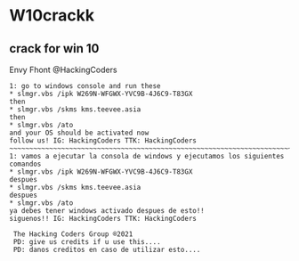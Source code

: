 # W10crackk
crack for win 10
---------------------------------------------------------------------------------------------
Envy Fhont @HackingCoders
~~~~~~~~~~~~~~~~~~~~~~~~~~~~~~~~~~~~~~~~~~~~~~~~~~~~~~~~~~~~~~~~~~~~~~~~~~~~~~~~~~~~~~~~~~~~~
1: go to windows console and run these
* slmgr.vbs /ipk W269N-WFGWX-YVC9B-4J6C9-T83GX
then
* slmgr.vbs /skms kms.teevee.asia 
then
* slmgr.vbs /ato 
and your OS should be activated now
follow us! IG: HackingCoders TTK: HackingCoders
~~~~~~~~~~~~~~~~~~~~~~~~~~~~~~~~~~~~~~~~~~~~~~~~~~~~~~~~~~~~~~~~~~~~~~~~~~~~~~~~~~~~
1: vamos a ejecutar la consola de windows y ejecutamos los siguientes comandos
* slmgr.vbs /ipk W269N-WFGWX-YVC9B-4J6C9-T83GX
despues
* slmgr.vbs /skms kms.teevee.asia
despues
* slmgr.vbs /ato 
ya debes tener windows activado despues de esto!!
siguenos!! IG: HackingCoders TTK: HackingCoders
 
 The Hacking Coders Group ®2021
 PD: give us credits if u use this....
 PD: danos creditos en caso de utilizar esto....

